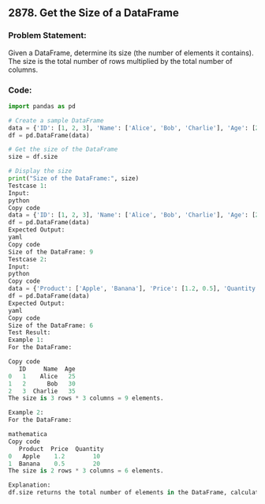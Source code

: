 ## 2878. Get the Size of a DataFrame

### Problem Statement:
Given a DataFrame, determine its size (the number of elements it contains). The size is the total number of rows multiplied by the total number of columns.

### Code:
```python
import pandas as pd

# Create a sample DataFrame
data = {'ID': [1, 2, 3], 'Name': ['Alice', 'Bob', 'Charlie'], 'Age': [25, 30, 35]}
df = pd.DataFrame(data)

# Get the size of the DataFrame
size = df.size

# Display the size
print("Size of the DataFrame:", size)
Testcase 1:
Input:
python
Copy code
data = {'ID': [1, 2, 3], 'Name': ['Alice', 'Bob', 'Charlie'], 'Age': [25, 30, 35]}
df = pd.DataFrame(data)
Expected Output:
yaml
Copy code
Size of the DataFrame: 9
Testcase 2:
Input:
python
Copy code
data = {'Product': ['Apple', 'Banana'], 'Price': [1.2, 0.5], 'Quantity': [10, 20]}
df = pd.DataFrame(data)
Expected Output:
yaml
Copy code
Size of the DataFrame: 6
Test Result:
Example 1:
For the DataFrame:

Copy code
   ID     Name  Age
0   1    Alice   25
1   2      Bob   30
2   3  Charlie   35
The size is 3 rows * 3 columns = 9 elements.

Example 2:
For the DataFrame:

mathematica
Copy code
   Product  Price  Quantity
0   Apple    1.2        10
1  Banana    0.5        20
The size is 2 rows * 3 columns = 6 elements.

Explanation:
df.size returns the total number of elements in the DataFrame, calculated as the product of the number of rows and columns.
